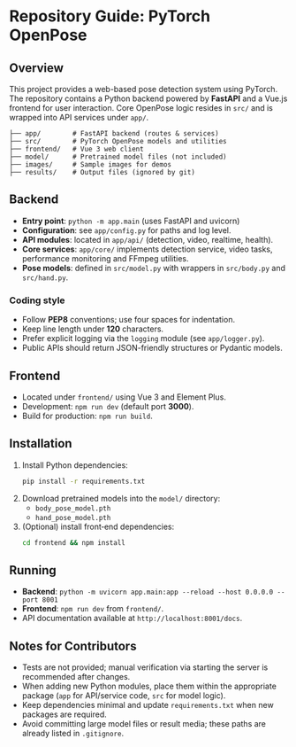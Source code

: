 # Repository Guide: PyTorch OpenPose

## Overview
This project provides a web-based pose detection system using PyTorch.
The repository contains a Python backend powered by **FastAPI** and a
Vue.js frontend for user interaction. Core OpenPose logic resides in
`src/` and is wrapped into API services under `app/`.

```
├── app/        # FastAPI backend (routes & services)
├── src/        # PyTorch OpenPose models and utilities
├── frontend/   # Vue 3 web client
├── model/      # Pretrained model files (not included)
├── images/     # Sample images for demos
├── results/    # Output files (ignored by git)
```

## Backend
- **Entry point**: `python -m app.main` (uses FastAPI and uvicorn)
- **Configuration**: see `app/config.py` for paths and log level.
- **API modules**: located in `app/api/` (detection, video, realtime, health).
- **Core services**: `app/core/` implements detection service, video tasks,
  performance monitoring and FFmpeg utilities.
- **Pose models**: defined in `src/model.py` with wrappers in `src/body.py`
  and `src/hand.py`.

### Coding style
- Follow **PEP8** conventions; use four spaces for indentation.
- Keep line length under **120** characters.
- Prefer explicit logging via the `logging` module (see `app/logger.py`).
- Public APIs should return JSON-friendly structures or Pydantic models.

## Frontend
- Located under `frontend/` using Vue 3 and Element Plus.
- Development: `npm run dev` (default port **3000**).
- Build for production: `npm run build`.

## Installation
1. Install Python dependencies:
   ```bash
   pip install -r requirements.txt
   ```
2. Download pretrained models into the `model/` directory:
   - `body_pose_model.pth`
   - `hand_pose_model.pth`
3. (Optional) install front‑end dependencies:
   ```bash
   cd frontend && npm install
   ```

## Running
- **Backend**: `python -m uvicorn app.main:app --reload --host 0.0.0.0 --port 8001`
- **Frontend**: `npm run dev` from `frontend/`.
- API documentation available at `http://localhost:8001/docs`.

## Notes for Contributors
- Tests are not provided; manual verification via starting the server is
  recommended after changes.
- When adding new Python modules, place them within the appropriate
  package (`app` for API/service code, `src` for model logic).
- Keep dependencies minimal and update `requirements.txt` when new
  packages are required.
- Avoid committing large model files or result media; these paths are
  already listed in `.gitignore`.
